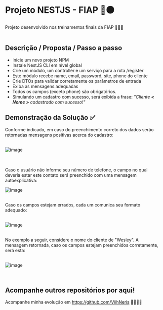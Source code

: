 # Projeto NESTJS - FIAP 🔴⚫
Projeto desenvolvido nos treinamentos finais da FIAP 👩🏻‍💻
<br><br>

## Descrição / Proposta / Passo a passo

- Inicie um novo projeto NPM
- Instale NestJS CLI em nível global
- Crie um módulo, um controller e um serviço para a rota /register
- Este módulo recebe name, email, password, site, phone do cliente
- Crie DTOs para validar corretamente os parâmetros de entrada
- Exiba as mensagens adequadas
- Todos os campos (exceto phone) são obrigatórios.
- Simulando um cadastro com sucesso, será exibida a frase: <i>"Cliente <b>< Nome ></b> cadastrado com sucesso!"</i>

## Demonstração da Solução ✅

Conforme indicado, em caso do preenchimento correto dos dados serão retornadas mensagens positivas acerca do cadastro:
<br><br>

![image](https://user-images.githubusercontent.com/93789218/198677616-acb0d535-709f-4978-b8ec-66712a2dce5c.png)

<br><br>
Caso o usuário não informe seu número de telefone, o campo no qual deveria estar este contato será preenchido com uma mensagem autoexplicativa:

![image](https://user-images.githubusercontent.com/93789218/198677297-06dd448c-7469-4279-a909-b7e7b2e07007.png)

<br>
Caso os campos estejam errados, cada um comunica seu formato adequado:
<br><br>

![image](https://user-images.githubusercontent.com/93789218/198681208-8627eba1-14b9-42f2-afc0-4f56474e93b6.png)

<br>
No exemplo a seguir, considere o nome do cliente de "Wesley". A mensagem retornada, caso os campos estejam preenchidos corretamente, será esta:
<br><br>

![image](https://user-images.githubusercontent.com/93789218/198682922-47b63910-ba06-499f-a207-dfa05b16070a.png)

<br>

## Acompanhe outros repositórios por aqui!
Acompanhe minha evolução em https://github.com/ViihNeris 💜👩🏻‍💻
